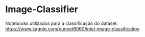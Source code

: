 # Image-Classifier

Notebooks utilizados para a classificação do dataset: https://www.kaggle.com/puneet6060/intel-image-classification
